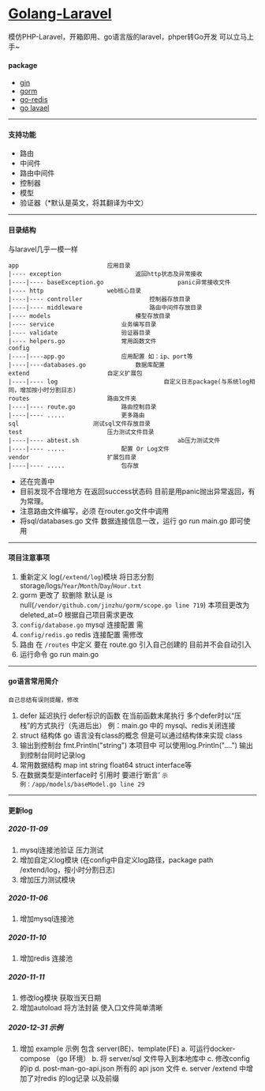 # [Golang-Laravel](https://github.com/sk532359025/golang-laravel)


模仿PHP-Laravel，开箱即用、go语言版的laravel，phper转Go开发 可以立马上手~

#### package
* [gin](https://github.com/gin-gonic/gin)
* [gorm](http://gorm.book.jasperxu.com/)
* [go-redis](https://github.com/go-redis/redis)
* [go lavael](https://github.com/sk532359025/golang-laravel)
---
#### 支持功能
* 路由
* 中间件
* 路由中间件
* 控制器
* 模型
* 验证器（*默认是英文，将其翻译为中文）
---
#### 目录结构
与laravel几乎一模一样

    app					        应用目录
    |---- exception				        返回http状态及异常接收
	|----|---- baseException.go 	                panic异常接收文件
    |---- http					web核心目录
	|----|---- controller 		 	        控制器存放目录
	|----|---- middleware 		 	        路由中间件存放目录
    |---- models				        模型存放目录
    |---- service					业务编写目录
    |---- validate					验证器目录
    |---- helpers.go 				常用函数文件
    config
    |----|----app.go  				应用配置 如：ip、port等
    |----|----databases.go  			数据库配置
    extend						自定义扩展包
    |----|---- log		                        自定义日志package(与系统log相同，增加按小时分割日志)
    routes						路由文件夹
	|----|---- route.go				路由控制目录
	|----|---- .....				更多路由
    sql						测试sql文件存放目录
    test 						压力测试文件目录
    |----|---- abtest.sh                            ab压力测试文件
    |----|---- .....				配置 Or Log文件          
    vendor						扩展包目录
	|----|---- .....				包存放


* 还在完善中
* 目前发现不合理地方 在返回success状态码 目前是用panic抛出异常返回，有为常理。
* 注意路由文件编写，必须 在router.go文件中调用
* 将sql/databases.go 文件 数据连接信息一改，运行 go run main.go 即可使用

---
#### 项目注意事项
1. 重新定义 log(`/extend/log`)模块 将日志分割 storage/logs/`Year`/`Month`/`Day`/`Hour.txt`
2. gorm 更改了 软删除 默认是 is null(`/vendor/github.com/jinzhu/gorm/scope.go line 719`) 本项目更改为 deleted_at=0 根据自己项目需求更改
3. `config/database.go` mysql 连接配置 需
4. `config/redis.go` redis 连接配置 需修改
5. 路由 在 `/routes` 中定义 要在 route.go 引入自己创建的 目前并不会自动引入
6. 运行命令  go run main.go


---
#### go语言常用简介
`自己总结有误则提醒，修改`
1. defer 延迟执行 defer标识的函数 在当前函数末尾执行 多个defer时以“压栈”的方式执行（先进后出）
    例：main.go 中的 mysql、redis关闭连接
2. struct 结构体 go 语言没有class的概念 但是可以通过结构体来实现 class
3. 输出到控制台 fmt.Println("string") 本项目中 可以使用log.Println("....") 输出到控制台同时记录log
4. 常用数据结构 map int string float64 struct interface等
5. 在数据类型是interface时 引用时 要进行‘断言’ `示例：/app/models/baseModel.go line 29`
---
#### 更新log

##### 2020-11-09 
1. mysql连接池验证 压力测试
2. 增加自定义log模块 (在config中自定义log路径，package path /extend/log，按小时分割日志)
3. 增加压力测试模块
##### 2020-11-06
1. 增加mysql连接池
##### 2020-11-10
1. 增加redis 连接池
##### 2020-11-11
1. 修改log模块 获取当天日期
2. 增加autoload 将方法封装 使入口文件简单清晰
##### 2020-12-31 示例
1. 增加 example 示例 包含 server(BE)、template(FE)
    a. 可运行docker-compose （go 环境）
    b. 将 server/sql 文件导入到本地库中
    c. 修改config 的ip
    d. post-man-go-api.json 所有的 api json 文件
    e. server /extend 中增加了对redis 的log记录 以及前缀
